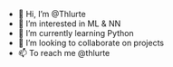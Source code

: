- 👋 Hi, I’m @Thlurte
- 👀 I’m interested in ML & NN
- 🌱 I’m currently learning Python
- 💞️ I’m looking to collaborate on projects
- 📫 To reach me @thlurte 


